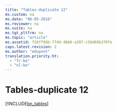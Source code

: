 ```yaml
---
title: "Tables-duplicate 12"
ms.custom: na
ms.date: "06-05-2016"
ms.reviewer: na
ms.suite: na
ms.tgt_pltfrm: na
ms.topic: "article"
ms.assetid: f26ff96b-77d4-46b0-a397-c50d69b376fe
caps.latest.revision: 2
ms.author: "edupont"
translation.priority.ht: 
  - "fr-be"
  - "nl-be"
---
```

# Tables-duplicate 12
[!INCLUDE[bn_tables](../../LocalFunctionalityForMicrosoftDynamicsNav2016/Australia/includes/bn_tables_md.md)]